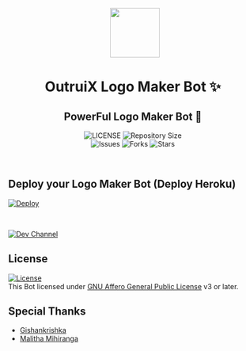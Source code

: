 <p align="center">
      <img style="width:100px; height: 100px;"  src="https://telegra.ph/file/291d1ad7e758c1562ec55.jpg"></p>
<h1 align="center"><b>OutruiX Logo Maker Bot ✨</b></h1>
<h2 align="center"><b>PowerFul Logo Maker Bot 🤖</b></h2>


<p align="center">
    <img src="https://img.shields.io/github/license/senalbiber/Logo-Maker-Bot?style=for-the-badge&logo=appveyor" alt="LICENSE">
    <img src="https://img.shields.io/github/repo-size/senalbiber/Logo-Maker-Bot?style=for-the-badge&logo=appveyor" alt="Repository Size"> <br>
    <img src="https://img.shields.io/github/issues/senalbiber/Logo-Maker-Bot?style=for-the-badge&logo=appveyor" alt="Issues">
    <img src="https://img.shields.io/github/forks/senalbiber/Logo-Maker-Bot?style=for-the-badge&logo=appveyor" alt="Forks">
    <img src="https://img.shields.io/github/stars/senalbiber/Logo-Maker-Bot?style=for-the-badge&logo=appveyor" alt="Stars">
    
</p><br>

## Deploy your Logo Maker Bot (Deploy Heroku)

[![Deploy](https://www.herokucdn.com/deploy/button.svg)](https://heroku.com/deploy?template=https://github.com/senalbiber/logo_maker_Bot)


<br>
  
   
  [![Dev Channel](https://telegra.ph/file/5f0b444fa872f25c69a9d.jpg?style=flat&logo=telegram)](https://t.me/happyisapartofmylife)


## License

[![License](https://www.gnu.org/graphics/agplv3-155x51.png)](LICENSE)   
This Bot licensed under [GNU Affero General Public License](https://www.gnu.org/licenses/agpl-3.0.en.html) v3 or later.

## Special Thanks

- [Gishankrishka](https://github.com/Gishankrishka2)
- [Malitha Mihiranga](https://github.com/xMalitha)
 
                           
                    
  
